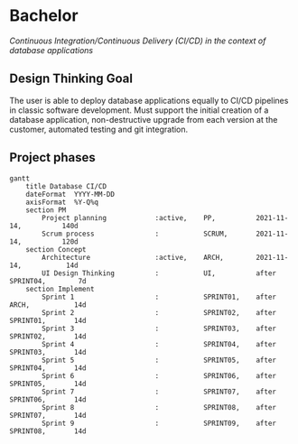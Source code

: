 # Bachelor

_Continuous Integration/Continuous Delivery (CI/CD) in the context of database applications_

## Design Thinking Goal

The user is able to deploy database applications equally to CI/CD pipelines in classic software development. Must support the initial creation of a database application, non-destructive upgrade from each version at the customer, automated testing and git integration.

## Project phases

```mermaid
gantt
    title Database CI/CD
    dateFormat  YYYY-MM-DD
    axisFormat  %Y-Q%q
    section PM
        Project planning            :active,    PP,          2021-11-14,          140d
        Scrum process               :           SCRUM,       2021-11-14,          120d
    section Concept
        Architecture                :active,    ARCH,        2021-11-14,           14d
        UI Design Thinking          :           UI,          after SPRINT04,        7d
    section Implement
        Sprint 1                    :           SPRINT01,    after ARCH,           14d
        Sprint 2                    :           SPRINT02,    after SPRINT01,       14d
        Sprint 3                    :           SPRINT03,    after SPRINT02,       14d
        Sprint 4                    :           SPRINT04,    after SPRINT03,       14d
        Sprint 5                    :           SPRINT05,    after SPRINT04,       14d
        Sprint 6                    :           SPRINT06,    after SPRINT05,       14d
        Sprint 7                    :           SPRINT07,    after SPRINT06,       14d
        Sprint 8                    :           SPRINT08,    after SPRINT07,       14d
        Sprint 9                    :           SPRINT09,    after SPRINT08,       14d
```
